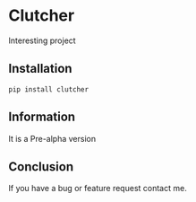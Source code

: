 # Clutcher
Interesting project

## Installation
```pip install clutcher```

## Information
It is a Pre-alpha version

## Conclusion
If you have a bug or feature request contact me.
